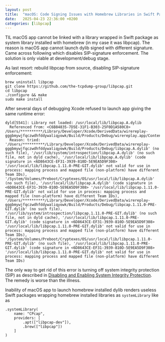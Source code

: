 ```yaml
---
layout: post
title:  "macOS: Code Signing Issues with Homebrew Libraries in Swift Packages"
date:   2025-04-23 22:36:00 +0200
categories: [libpcap]
---
```

TIL macOS app cannot be linked with a library wrapped in Swift package as system library installed with homebrew (in my case it was libpcap). The reason is macOS app cannot launch dylib signed with different signature. Came across following which disables SIP-signature enforcement. The solution is only viable at development/debug stage.

As last resort: rebuild libpcap from source, disabling SIP-signature enforcement:
```
brew uninstall libpcap
git clone https://github.com/the-tcpdump-group/libpcap.git
cd libpcap
./configure && make
sudo make install
```

After several days of debugging Xcode refused to launch app giving the same runtime error:

```
dyld[5541]: Library not loaded: /usr/local/lib/libpcap.A.dylib
  Referenced from: <C6B84835-7D5E-31F1-B303-25F0D1A580C8> /Users/**********/Library/Developer/Xcode/DerivedData/wirereplay-gggbmywjfqczwdhfddywaliqyowk/Build/Products/Debug/wirereplay.app/Contents/MacOS/wirereplay.debug.dylib
  Reason: tried: '/Users/**********/Library/Developer/Xcode/DerivedData/wirereplay-gggbmywjfqczwdhfddywaliqyowk/Build/Products/Debug/libpcap.A.dylib' (no such file), '/usr/lib/system/introspection/libpcap.A.dylib' (no such file, not in dyld cache), '/usr/local/lib/libpcap.A.dylib' (code signature in <6D8643CE-EF31-3939-810D-5E9EA5D9F308> '/usr/local/lib/libpcap.1.11.0-PRE-GIT.dylib' not valid for use in process: mapping process and mapped file (non-platform) have different Team IDs), '/System/Volumes/Preboot/Cryptexes/OS/usr/local/lib/libpcap.A.dylib' (no such file), '/usr/local/lib/libpcap.A.dylib' (code signature in <6D8643CE-EF31-3939-810D-5E9EA5D9F308> '/usr/local/lib/libpcap.1.11.0-PRE-GIT.dylib' not valid for use in process: mapping process and mapped file (non-platform) have different Team IDs), '/Users/**********/Library/Developer/Xcode/DerivedData/wirereplay-gggbmywjfqczwdhfddywaliqyowk/Build/Products/Debug/libpcap.1.11.0-PRE-GIT.dylib' (no such file), '/usr/lib/system/introspection/libpcap.1.11.0-PRE-GIT.dylib' (no such file, not in dyld cache), '/usr/local/lib/libpcap.1.11.0-PRE-GIT.dylib' (code signature in <6D8643CE-EF31-3939-810D-5E9EA5D9F308> '/usr/local/lib/libpcap.1.11.0-PRE-GIT.dylib' not valid for use in process: mapping process and mapped file (non-platform) have different Team IDs), '/System/Volumes/Preboot/Cryptexes/OS/usr/local/lib/libpcap.1.11.0-PRE-GIT.dylib' (no such file), '/usr/local/lib/libpcap.1.11.0-PRE-GIT.dylib' (code signature in <6D8643CE-EF31-3939-810D-5E9EA5D9F308> '/usr/local/lib/libpcap.1.11.0-PRE-GIT.dylib' not valid for use in process: mapping process and mapped file (non-platform) have different Team IDs)
  ```
  
The only way to get rid of this error is turning off system integrity protection (SIP) as described in [Disabling and Enabling System Integrity Protection](https://developer.apple.com/documentation/security/disabling-and-enabling-system-integrity-protection). The remedy is worse than the illness.

Inability of macOS app to launch homebrew installed dylib renders useless Swift packages wrapping homebrew installed libraries as `systemLibrary` like as

```
.systemLibrary(
    name: "CPcap",
    providers: [
        .apt(["libpcap-dev"]),
        .brew(["libpcap"])
    ]
)
```
